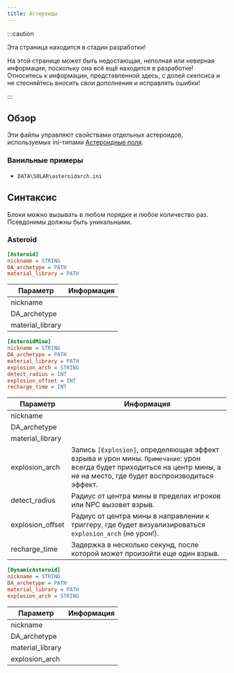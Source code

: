 ```yaml
---
title: Астероиды
---
```


:::caution

Эта страница находится в стадии разработки!

На этой странице может быть недостающая, неполная или неверная информация, поскольку она всё ещё находится в разработке! Относитесь к информации, представленной здесь, с долей скепсиса и не стесняйтесь вносить свои дополнения и исправлять ошибки!

:::

## Обзор

Эти файлы управляют свойствами отдельных астероидов, используемых ini-типами [Астероидные поля](asteroid_fields.md).

### Ванильные примеры

* `DATA\SOLAR\asteroidarch.ini`

## Синтаксис

Блоки можно вызывать в любом порядке и любое количество раз. Псевдонимы должны быть уникальными.

### Asteroid

```ini
[Asteroid]
nickname = STRING
DA_archetype = PATH
material_library = PATH
```

| Параметр        | Информация |
| ---------------- | ----------- |
| nickname         |             |
| DA_archetype     |             |
| material_library |             |

```ini
[AsteroidMine]
nickname = STRING
DA_archetype = PATH
material_library = PATH
explosion_arch = STRING
detect_radius = INT
explosion_offset = INT
recharge_time = INT
```

| Параметр        | Информация |
| ---------------- | ----------- |
| nickname         |             |
| DA_archetype     |             |
| material_library |             |
| explosion_arch   | Запись `[Explosion]`, определяющая эффект взрыва и урон мины. `Примечание`: урон всегда будет приходиться на центр мины, а не на место, где будет воспроизводиться эффект. |
| detect_radius    | Радиус от центра мины в пределах игроков или NPC вызовет взрыв. |
| explosion_offset | Радиус от центра мины в направлении к триггеру, где будет визуализироваться `explosion_arch` (не урон!). |
| recharge_time    | Задержка в несколько секунд, после которой может произойти еще один взрыв. |

```ini
[DynamicAsteroid]
nickname = STRING
DA_archetype = PATH
material_library = PATH
explosion_arch = STRING
```

| Параметр        | Информация |
| ---------------- | ----------- |
| nickname         |             |
| DA_archetype     |             |
| material_library |             |
| explosion_arch   |             |
